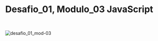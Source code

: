 <h1> Desafio_01, Modulo_03 JavaScript </h1>
<br> 




![desafio_01_mod-03](https://github.com/user-attachments/assets/d8cad3f4-8bf8-46ee-af41-549b9cb9d998)
